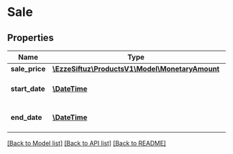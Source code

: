 # Sale

## Properties
Name | Type | Description | Notes
------------ | ------------- | ------------- | -------------
**sale_price** | [**\EzzeSiftuz\ProductsV1\Model\MonetaryAmount**](MonetaryAmount.md) |  | [optional] 
**start_date** | [**\DateTime**](\DateTime.md) | The start date for the sales. | [optional] 
**end_date** | [**\DateTime**](\DateTime.md) | The end date for the sales. | [optional] 

[[Back to Model list]](../../README.md#documentation-for-models) [[Back to API list]](../../README.md#documentation-for-api-endpoints) [[Back to README]](../../README.md)


